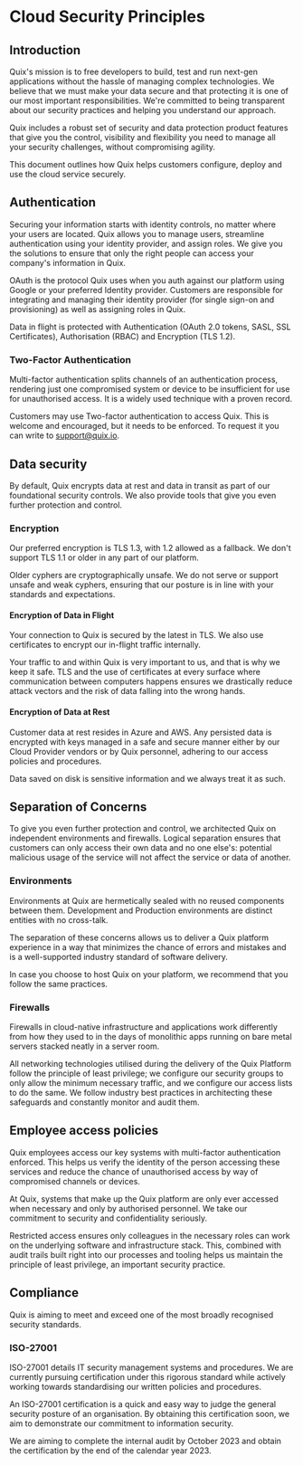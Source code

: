 # Cloud Security Principles

## Introduction

Quix's mission is to free developers to build, test and run next-gen applications without the hassle of managing complex technologies. We believe that we must make your data secure and that protecting it is one of our most important responsibilities. We're committed to being transparent about our security practices and helping you understand our approach.

Quix includes a robust set of security and data protection product features that give you the control, visibility and flexibility you need to manage all your security challenges, without compromising agility.

This document outlines how Quix helps customers configure, deploy and use the cloud service securely.

## Authentication

Securing your information starts with identity controls, no matter where your users are located. Quix allows you to manage users, streamline authentication using your identity provider, and assign roles. We give you the solutions to ensure that only the right people can access your company's information in Quix.

OAuth is the protocol Quix uses when you auth against our platform using Google or your preferred Identity provider. Customers are responsible for integrating and managing their identity provider (for single sign-on and provisioning) as well as assigning roles in Quix.

Data in flight is protected with Authentication (OAuth 2.0 tokens, SASL, SSL Certificates), Authorisation (RBAC) and Encryption (TLS 1.2).

### Two-Factor Authentication

Multi-factor authentication splits channels of an authentication process, rendering just one compromised system or device to be insufficient for use for unauthorised access. It is a widely used technique with a proven record.

Customers may use Two-factor authentication to access Quix. This is welcome and encouraged, but it needs to be enforced. To request it you can write to [support@quix.io](mainto:support@quix.io).

## Data security

By default, Quix encrypts data at rest and data in transit as part of our foundational security controls. We also provide tools that give you even further protection and control.

### Encryption

Our preferred encryption is TLS 1.3, with 1.2 allowed as a fallback. We don't support TLS 1.1 or older in any part of our platform.

Older cyphers are cryptographically unsafe. We do not serve or support unsafe and weak cyphers, ensuring that our posture is in line with your standards and expectations.

#### Encryption of Data in Flight

Your connection to Quix is secured by the latest in TLS. We also use certificates to encrypt our in-flight traffic internally.

Your traffic to and within Quix is very important to us, and that is why we keep it safe. TLS and the use of certificates at every surface where communication between computers happens ensures we drastically reduce attack vectors and the risk of data falling into the wrong hands.

#### Encryption of Data at Rest

Customer data at rest resides in Azure and AWS. Any persisted data is encrypted with keys managed in a safe and secure manner either by our Cloud Provider vendors or by Quix personnel, adhering to our access policies and procedures.

Data saved on disk is sensitive information and we always treat it as such.

## Separation of Concerns

To give you even further protection and control, we architected Quix on independent environments and firewalls. Logical separation ensures that customers can only access their own data and no one else's: potential malicious usage of the service will not affect the service or data of another.

### Environments

Environments at Quix are hermetically sealed with no reused components between them. Development and Production environments are distinct entities with no cross-talk.

The separation of these concerns allows us to deliver a Quix platform experience in a way that minimizes the chance of errors and mistakes and is a well-supported industry standard of software delivery.

In case you choose to host Quix on your platform, we recommend that you follow the same practices.

### Firewalls

Firewalls in cloud-native infrastructure and applications work differently from how they used to in the days of monolithic apps running on bare metal servers stacked neatly in a server room.

All networking technologies utilised during the delivery of the Quix Platform follow the principle of least privilege; we configure our security groups to only allow the minimum necessary traffic, and we configure our access lists to do the same. We follow industry best practices in architecting these safeguards and constantly monitor and audit them.

## Employee access policies

Quix employees access our key systems with multi-factor authentication enforced. This helps us verify the identity of the person accessing these services and reduce the chance of unauthorised access by way of compromised channels or devices.

At Quix, systems that make up the Quix platform are only ever accessed when necessary and only by authorised personnel. We take our commitment to security and confidentiality seriously.

Restricted access ensures only colleagues in the necessary roles can work on the underlying software and infrastructure stack. This, combined with audit trails built right into our processes and tooling helps us maintain the principle of least privilege, an important security practice.

## Compliance

Quix is aiming to meet and exceed one of the most broadly recognised security standards.

### ISO-27001

ISO-27001 details IT security management systems and procedures. We are currently pursuing certification under this rigorous standard while actively working towards standardising our written policies and procedures.

An ISO-27001 certification is a quick and easy way to judge the general security posture of an organisation. By obtaining this certification soon, we aim to demonstrate our commitment to information security.

We are aiming to complete the internal audit by October 2023 and obtain the certification by the end of the calendar year 2023.
